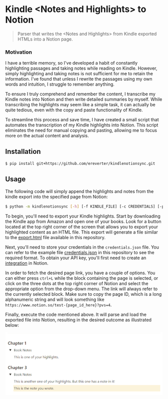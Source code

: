 # Kindle \<Notes and Highlights> to Notion

> Parser that writes the \<Notes and Highlights> from Kindle exported HTMLs into a Notion page.

### Motivation

I have a terrible memory, so I've developed a habit of constantly highlighting passages and taking notes while reading on Kindle. However, simply highlighting and taking notes is not sufficient for me to retain the information. I've found that unless I rewrite the passages using my own words and intuition, I struggle to remember anything.

To ensure I truly comprehend and remember the content, I transcribe my Kindle notes into Notion and then write detailed summaries by myself. While transcribing the highlights may seem like a simple task, it can actually be quite tedious, even with the copy and paste functionality of Kindle.

To streamline this process and save time, I have created a small script that automates the transcription of my Kindle highlights into Notion. This script eliminates the need for manual copying and pasting, allowing me to focus more on the actual content and analysis.

## Installation

```bash
$ pip install git+https://github.com/ereverter/kindlenotionsync.git
```

## Usage

The following code will simply append the highlights and notes from the kindle export into the specified page from Notion:

```bash
$ python -m kindlenotionsync [-h] [-f KINDLE_FILE] [-c CREDENTIALS] [-p PAGE_ID]
```

To begin, you'll need to export your Kindle highlights. Start by downloading the Kindle app from Amazon and open one of your books. Look for a button located at the top right corner of the screen that allows you to export your highlighted content as an HTML file. This export will generate a file similar to the [export.html](export.html) file available in this repository.

Next, you'll need to store your credentials in the `credentials.json` file. You can refer to the example file [credentials.json](credentials.json) in this repository to see the required format. To obtain your API key, you'll first need to create an [integration](https://www.notion.so/my-integrations) in Notion.

In order to fetch the desired page link, you have a couple of options. You can either press `ctrl+L` while the block containing the page is selected, or click on the three dots at the top right corner of Notion and select the appropriate option from the drop-down menu. The link will always refer to the currently selected block. Make sure to copy the page ID, which is a long alphanumeric string and will look something like `https://www.notion.so/test-{page_id_here}?pvs=4`.

Finally, execute the code mentioned above. It will parse and load the exported file into Notion, resulting in the desired outcome as illustrated below:

<p align="center">
  <img src="notion.png" alt="Parsed Notes and Highlights in Notion">
</p>
